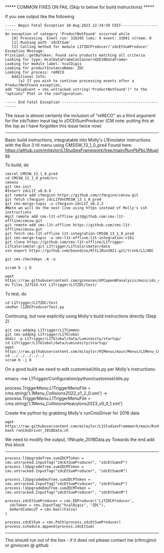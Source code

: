***** COMMON FIXES ON FAIL (Skip to below for build instructions) *****

If you see output like the following
```
----- Begin Fatal Exception 18-Aug-2023 22:34:50 CEST-----------------------
An exception of category 'ProductNotFound' occurred while
   [0] Processing  Event run: 326295 lumi: 4 event: 32601 stream: 0
   [1] Running path 'zdcEtSum'
   [2] Calling method for module L1TZDCProducer/'zdcEtSumProducer'
Exception Message:
Principal::getByToken: Found zero products matching all criteria
Looking for type: HcalDataFrameContainer<QIE10DataFrame>
Looking for module label: hcalDigis
Looking for productInstanceName: ZDC
Looking for process: reRECO
   Additional Info:
      [a] If you wish to continue processing events after a ProductNotFound exception,
add "SkipEvent = cms.untracked.vstring('ProductNotFound')" to the "options" PSet in the configuration.

----- End Fatal Exception -------------------------------------------------
```

The issue is almost certainly the inclusion of "reRECO" as a third argument for the zdcToken input tag to zDCEtSumProducer (CM note: putting this at the top as I have forgotten this issue twice now)

***********************************************************************


Basic build instructions, integratable into Molly's L1Emulator instructions with the Run 3 HI menu using CMSSW_13_1_0_pre4 Found here: \
https://github.com/mitaylor/L1StudiesFramework/tree/main/RunPbPbL1Ntuples

To build, do
```
cmsrel CMSSW_13_1_0_pre4
cd CMSSW_13_1_0_pre4/src
cmsenv
git cms-init
#Insert zdcL1T_v0.0.X
git remote add cfmcginn https://github.com/cfmcginn/cmssw.git
git fetch cfmcginn zdcL1TOnCMSSW_13_1_0_pre4
git cms-merge-topic -u cfmcginn:zdcL1T_v0.2.2
#Note we will do the next line using https instead of Molly's ssh instructions
#git remote add cms-l1t-offline git@github.com:cms-l1t-offline/cmssw.git
git remote add cms-l1t-offline https://github.com/cms-l1t-offline/cmssw.git
git fetch cms-l1t-offline l1t-integration-CMSSW_13_1_0_pre4
git cms-merge-topic -u cms-l1t-offline:l1t-integration-v161
git clone https://github.com/cms-l1t-offline/L1Trigger-L1TCalorimeter.git L1Trigger/L1TCalorimeter/data
svn export https://github.com/boundino/HltL1Run2021.git/trunk/L1/ADC

git cms-checkdeps -A -a

scram b -j 8

wget https://raw.githubusercontent.com/ginnocen/UPCopenHFanalysis/main/zdc_calibration/newZDCAnalyzer/test/files_327524.txt
mv files_327524.txt L1Trigger/L1TZDC/test/
```

To test, do
```
cd L1Trigger/L1TZDC/test
cmsRun l1ZDCProducerTest.py
```

Continuing, but now explicitly using Molly's build instructions directly (Step 2)

```
git cms-addpkg L1Trigger/L1TCommon
git cms-addpkg L1Trigger/L1TGlobal
mkdir -p L1Trigger/L1TGlobal/data/Luminosity/startup/
cd L1Trigger/L1TGlobal/data/Luminosity/startup/
wget https://raw.githubusercontent.com/mitaylor/HIMenus/main/Menus/L1Menu_CollisionsHeavyIons2023_v0_0_1.xml
cd ../../../../../
scram b -j 8
```
On a good build we need to edit customiseUtils.py per Molly's instructions:

emacs -nw L1Trigger/Configuration/python/customiseUtils.py

process.TriggerMenu.L1TriggerMenuFile = cms.string('L1Menu_Collisions2022_v1_2_0.xml') → process.TriggerMenu.L1TriggerMenuFile = cms.string('L1Menu_CollisionsHeavyIons2023_v0_0_1.xml')

Create the python by grabbing Molly's runCmsDriver for 2018 data
```
wget https://raw.githubusercontent.com/mitaylor/L1StudiesFramework/main/RunPbPbL1Ntuples/runCmsDriver_2018Data.sh
bash runCmsDriver_2018Data.sh
```

We need to modify the output, l1Ntuple_2018Data.py
Towards the end add this block
****************************
```
process.l1UpgradeTree.sumZDCPToken = cms.untracked.InputTag("zdcEtSumProducer", "zdcEtSumsP")
process.l1UpgradeTree.sumZDCMToken = cms.untracked.InputTag("zdcEtSumProducer", "zdcEtSumsM")

process.l1UpgradeEmuTree.sumZDCPToken = cms.untracked.InputTag("zdcEtSumProducer", "zdcEtSumsP")
process.l1UpgradeEmuTree.sumZDCMToken = cms.untracked.InputTag("zdcEtSumProducer", "zdcEtSumsM")

process.zdcEtSumProducer = cms.EDProducer('L1TZDCProducer',
  zdcToken = cms.InputTag("hcalDigis", "ZDC"),
  doHardCodeLUT = cms.bool(False)
)

process.zdcEtSum = cms.Path(process.zdcEtSumProducer)
process.schedule.append(process.zdcEtSum)
```
****************************


This should run out of the box - if it does not please contact me (cfmcginn) or ginnocen @ github